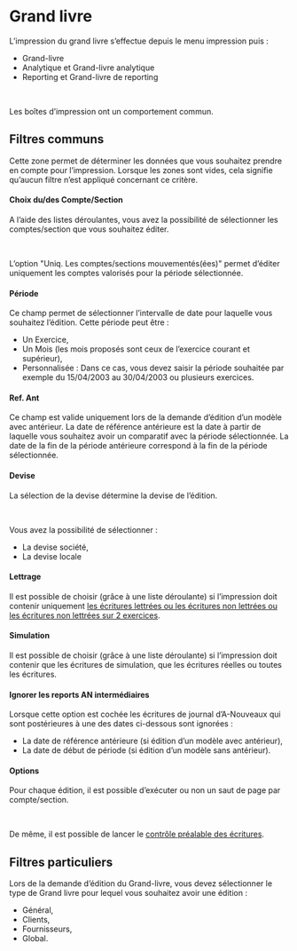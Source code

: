 # Grand livre


L’impression du grand livre s’effectue depuis le menu impression puis :


* Grand-livre
* Analytique et Grand-livre analytique
* Reporting et Grand-livre de reporting


 


Les boîtes d’impression ont un comportement commun.


## Filtres communs


Cette zone permet de déterminer les données que vous souhaitez prendre en compte pour l’impression. Lorsque les zones sont vides, cela signifie qu’aucun filtre n’est appliqué concernant ce critère.


#### Choix du/des Compte/Section


A l’aide des listes déroulantes, vous avez la possibilité de sélectionner les comptes/section que vous souhaitez éditer.


 


L’option "Uniq. Les comptes/sections mouvementés(ées)" permet d’éditer uniquement les comptes valorisés pour la période sélectionnée.


#### Période


Ce champ permet de sélectionner l’intervalle de date pour laquelle vous souhaitez l’édition. Cette période peut être :


* Un Exercice,
* Un Mois (les mois proposés sont ceux de l’exercice courant et supérieur),
* Personnalisée : Dans ce cas, vous devez saisir la période souhaitée par exemple du 15/04/2003 au 30/04/2003 ou plusieurs exercices.


#### Ref. Ant


Ce champ est valide uniquement lors de la demande d’édition d’un modèle avec antérieur. La date de référence antérieure est la date à partir de laquelle vous souhaitez avoir un comparatif avec la période sélectionnée. La date de la fin de la période antérieure correspond à la fin de la période sélectionnée.


#### Devise


La sélection de la devise détermine la devise de l’édition.


 


Vous avez la possibilité de sélectionner :


* La devise société,
* La devise locale


#### Lettrage


Il est possible de choisir (grâce à une liste déroulante) si l’impression doit contenir uniquement [les écritures lettrées ou les écritures non lettrées ou les écritures non lettrées sur 2 exercices](../../../Lettrage/7/FiltrageEcrituresLettrage.md).


#### Simulation


Il est possible de choisir (grâce à une liste déroulante) si l’impression doit contenir que les écritures de simulation, que les écritures réelles ou toutes les écritures.


#### Ignorer les reports AN intermédiaires


Lorsque cette option est cochée les écritures de journal d’A-Nouveaux qui sont postérieures à une des dates ci-dessous sont ignorées :


* La date de référence antérieure (si édition d’un modèle avec antérieur),
* La date de début de période (si édition d’un modèle sans antérieur).


#### Options


Pour chaque édition, il est possible d’exécuter ou non un saut de page par compte/section.


 


De même, il est possible de lancer le [contrôle préalable des écritures](ControlePrealableEcrituresAvantImpression.md).


## Filtres particuliers


Lors de la demande d’édition du Grand-livre, vous devez sélectionner le type de Grand livre pour lequel vous souhaitez avoir une édition :


* Général,
* Clients,
* Fournisseurs,
* Global.


